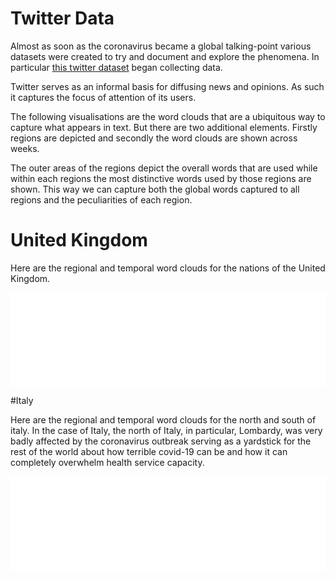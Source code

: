 # Twitter Data

Almost as soon as the coronavirus became a global talking-point various datasets were created to try and document and explore the phenomena. In particular [this twitter dataset](https://arxiv.org/abs/2003.07372) began collecting data.

Twitter serves as an informal basis for diffusing news and opinions. As such it captures the focus of attention of its users.

The following visualisations are the word clouds that are a ubiquitous way to capture what appears in text. But there are two additional elements. Firstly regions are depicted and secondly the word clouds are shown across weeks.

The outer areas of the regions depict the overall words that are used while within each regions the most distinctive words used by those regions are shown.
This way we can capture both the global words captured to all regions and the peculiarities of each region.

# United Kingdom

Here are the regional and temporal word clouds for the nations of the United Kingdom.

<iframe src="./plots/word_clouds/uk_word_cloud.html" 
        frameborder="0"
        min-height="600px"
        width="100%"
        onload="resizeIframe(this)"
        ></iframe>
        
#Italy

Here are the regional and temporal word clouds for the north and south of italy. In the case of Italy, the north of Italy, in particular, Lombardy, was very badly affected by the coronavirus outbreak serving as a yardstick for the rest of the world about how terrible covid-19 can be and how it can completely overwhelm health service capacity.


<iframe src="./plots/word_clouds/it_word_cloud.html" 
        frameborder="0"
        min-height="600px"
        width="100%"
        onload="resizeIframe(this)"
        ></iframe>